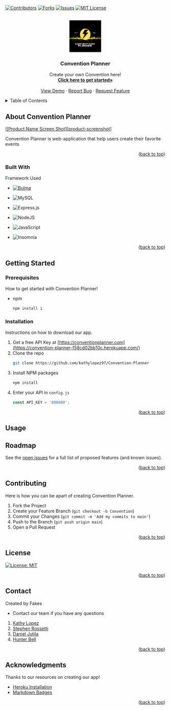 <a name="readme-top"></a>
<!-- PROJECT SHIELDS -->

[![Contributors][contributors-shield]][contributors-url] [![Forks][forks-shield]][forks-url]
[![Issues][issues-shield]][issues-url]
[![MIT License][license-shield]][license-url]



<!-- PROJECT LOGO -->
<br />
<div align="center">
  <a href="https://github.com/kathylopez97/Convention-Planner">
    <img src="./public/images/logo.png" alt="Project Logo" width="100" height="100">
  </a>

  <h3 align="center">Convention Planner</h3>

  <p align="center">
    Create your own Convention here!
    <br />
    <!-- Need to change heroku from develop to main-->
    <a href="https://convention-planner-f58cd02bb10c.herokuapp.com/"><strong>Click here to get started»</strong></a>
    <br />
    <br />
    <a href="https://convention-planner-f58cd02bb10c.herokuapp.com/">View Demo</a>
    ·
    <a href="https://github.com/kathylopez97/Convention-Planner/issues">Report Bug</a>
    ·
    <a href="https://github.com/kathylopez97/Convention-Planner/issues">Request Feature</a>
  </p>
</div>



<!-- TABLE OF CONTENTS -->
<details>
  <summary>Table of Contents</summary>
  <ol>
    <li>
      <a href="#about-the-project">About Convention Planner</a>
      <ul>
        <li><a href="#built-with">Built With</a></li>
      </ul>
    </li>
    <li>
      <a href="#getting-started">Getting Started</a>
      <ul>
        <li><a href="#prerequisites">Prerequisites</a></li>
        <li><a href="#installation">Installation</a></li>
      </ul>
    </li>
    <li><a href="#usage">Usage</a></li>
    <li><a href="#roadmap">Roadmap</a></li>
    <li><a href="#contributing">Contributing</a></li>
    <li><a href="#license">License</a></li>
    <li><a href="#contact">Contact</a></li>
    <li><a href="#acknowledgments">Acknowledgments</a></li>
  </ol>
</details>



<!-- ABOUT THE PROJECT -->
## About Convention Planner
<!-- Will add screenshot of final project once its polished-->
[![Product Name Screen Shot][product-screenshot]]()

<!-- Convention Planner Description Information-->
Convention Planner is web-application that help users create their favorite events 

<p align="right">(<a href="#readme-top">back to top</a>)</p>



### Built With

Framework Used 

* [![Bulma][Bulma.io]][bulma-url]

* ![MySQL](https://img.shields.io/badge/mysql-%2300f.svg?style=for-the-badge&logo=mysql&logoColor=white)
 * ![Express.js](https://img.shields.io/badge/express.js-%23404d59.svg?style=for-the-badge&logo=express&logoColor=%2361DAFB)

 * ![NodeJS](https://img.shields.io/badge/node.js-6DA55F?style=for-the-badge&logo=node.js&logoColor=white)

 * ![JavaScript](https://img.shields.io/badge/javascript-%23323330.svg?style=for-the-badge&logo=javascript&logoColor=%23F7DF1E)

* ![Insomnia](https://img.shields.io/badge/Insomnia-black?style=for-the-badge&logo=insomnia&logoColor=5849BE)
<p align="right">(<a href="#readme-top">back to top</a>)</p>



<!-- GETTING STARTED -->
## Getting Started
### Prerequisites

How to get started with Convention Planner!
* npm
  ```sh
  npm install i
  ```

### Installation

Instructions on how to download our app.

1. Get a free API Key at [https://conventionplanner.com](https://convention-planner-f58cd02bb10c.herokuapp.com/)
2. Clone the repo
   ```sh
   git clone https://github.com/kathylopez97/Convention-Planner
   ```
3. Install NPM packages
   ```sh
   npm install
   ```
4. Enter your API in `config.js`
   ```js
   const API_KEY = '000000';
   ```

<p align="right">(<a href="#readme-top">back to top</a>)</p>



<!-- USAGE EXAMPLES -->
## Usage

<!-- WIll add screenshots of Project once deployed to main >

<p align="right">(<a href="#readme-top">back to top</a>)</p>



<!-- ROADMAP -->
## Roadmap

See the [open issues](https://github.com/kathylopez97/Convention-Planner/issues) for a full list of proposed features (and known issues).

<p align="right">(<a href="#readme-top">back to top</a>)</p>



<!-- CONTRIBUTING -->
## Contributing

Here is how you can be apart of creating Convention Planner.
1. Fork the Project
2. Create your Feature Branch (`git checkout -b Convention`)
3. Commit your Changes (`git commit -m 'Add my commits to main'`)
4. Push to the Branch (`git push origin main`)
5. Open a Pull Request

<p align="right">(<a href="#readme-top">back to top</a>)</p>



<!-- LICENSE -->
## License

[![License: MIT](https://img.shields.io/badge/License-MIT-yellow.svg)](https://opensource.org/licenses/MIT)
<p align="right">(<a href="#readme-top">back to top</a>)</p>



<!-- Links to our Convention Planner -->
## Contact
Created by Fakes 
- Contact our team if you have any questions 
<!-- Project Group Contact Info-->
1. [Kathy Lopez](https://github.com/kathylopez97/Convention-Planner)
2. [Stephen Rossetti](https://github.com/stephenrossetti)
3. [Daniel Jutila](https://github.com/DanielJutila)
4. [Hunter Bell](https://github.com/HunterBell512)


<p align="right">(<a href="#readme-top">back to top</a>)</p>



<!-- ACKNOWLEDGMENTS -->
## Acknowledgments
Thanks to our resources on creating our app!
* [Heroku Installation](https://coding-boot-camp.github.io/full-stack/heroku/deploy-with-heroku-and-mysql)
* [Markdown Badges](https://github.com/Ileriayo/markdown-badges)


<p align="right">(<a href="#readme-top">back to top</a>)</p>



<!-- MARKDOWN LINKS & IMAGES -->
<!-- https://www.markdownguide.org/basic-syntax/#reference-style-links -->
[contributors-shield]: https://img.shields.io/github/contributors/othneildrew/Best-README-Template.svg?style=for-the-badge
[contributors-url]: https://github.com/kathylopez97/Convention-Planner/graphs/contributors
<!-- forks-->
[forks-shield]: https://img.shields.io/github/forks/othneildrew/Best-README-Template.svg?style=for-the-badge

[forks-url]:https://github.com/kathylopez97/Convention-Planner/forks
[stars-shield]: https://img.shields.io/github/stars/othneildrew/Best-README-Template.svg?style=for-the-badge
[stars-url]: https://github.com/othneildrew/Best-README-Template/stargazers
[issues-shield]: https://img.shields.io/github/issues/othneildrew/Best-README-Template.svg?style=for-the-badge
[issues-url]: https://github.com/kathylopez97/Convention-Planner/issues
[license-shield]: https://img.shields.io/github/license/othneildrew/Best-README-Template.svg?style=for-the-badge
[license-url]: https://github.com/othneildrew/Best-README-Template/blob/master/LICENSE.txt
<!--framewokr url -->
[Bulma.io]:https://img.shields.io/badge/bulma-00D0B1?style=for-the-badge&logo=bulma&logoColor=white
[bulma-url]:https://bulma.io/
